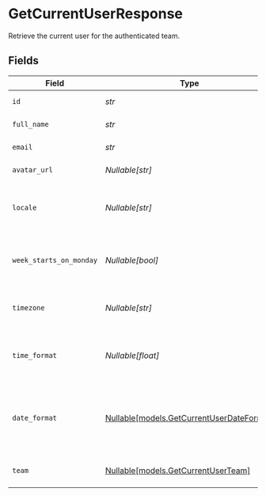 # GetCurrentUserResponse

Retrieve the current user for the authenticated team.


## Fields

| Field                                                                                                   | Type                                                                                                    | Required                                                                                                | Description                                                                                             | Example                                                                                                 |
| ------------------------------------------------------------------------------------------------------- | ------------------------------------------------------------------------------------------------------- | ------------------------------------------------------------------------------------------------------- | ------------------------------------------------------------------------------------------------------- | ------------------------------------------------------------------------------------------------------- |
| `id`                                                                                                    | *str*                                                                                                   | :heavy_check_mark:                                                                                      | Unique identifier of the user                                                                           | 123e4567-e89b-12d3-a456-426614174000                                                                    |
| `full_name`                                                                                             | *str*                                                                                                   | :heavy_check_mark:                                                                                      | Full name of the user                                                                                   | Jane Doe                                                                                                |
| `email`                                                                                                 | *str*                                                                                                   | :heavy_check_mark:                                                                                      | Email address of the user                                                                               | jane.doe@acme.com                                                                                       |
| `avatar_url`                                                                                            | *Nullable[str]*                                                                                         | :heavy_check_mark:                                                                                      | URL to the user's avatar image                                                                          | https://cdn.midday.ai/avatars/jane-doe.jpg                                                              |
| `locale`                                                                                                | *Nullable[str]*                                                                                         | :heavy_check_mark:                                                                                      | User's preferred locale for internationalization (language and region)                                  | en-US                                                                                                   |
| `week_starts_on_monday`                                                                                 | *Nullable[bool]*                                                                                        | :heavy_check_mark:                                                                                      | Whether the user's calendar week starts on Monday (true) or Sunday (false)                              | true                                                                                                    |
| `timezone`                                                                                              | *Nullable[str]*                                                                                         | :heavy_check_mark:                                                                                      | User's timezone identifier in IANA Time Zone Database format                                            | America/New_York                                                                                        |
| `time_format`                                                                                           | *Nullable[float]*                                                                                       | :heavy_check_mark:                                                                                      | User's preferred time format: 12 for 12-hour format, 24 for 24-hour format                              | 24                                                                                                      |
| `date_format`                                                                                           | [Nullable[models.GetCurrentUserDateFormat]](../models/getcurrentuserdateformat.md)                      | :heavy_check_mark:                                                                                      | User's preferred date format. Available options: 'dd/MM/yyyy', 'MM/dd/yyyy', 'yyyy-MM-dd', 'dd.MM.yyyy' | yyyy-MM-dd                                                                                              |
| `team`                                                                                                  | [Nullable[models.GetCurrentUserTeam]](../models/getcurrentuserteam.md)                                  | :heavy_check_mark:                                                                                      | Team information that the user belongs to                                                               |                                                                                                         |